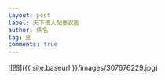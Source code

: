 ```yaml
---
layout: post
label: 天下谁人配墨衣图
author: 佚名
tag: 图
comments: true
---
```


![图]({{ site.baseurl }}/images/307676229.jpg)

